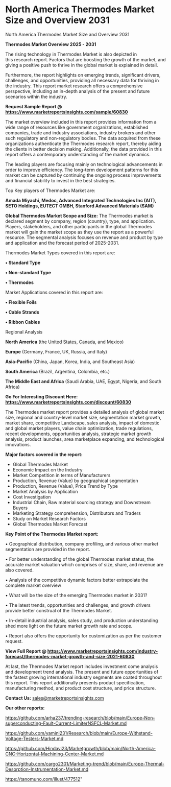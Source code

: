 # North America Thermodes Market Size and Overview 2031
North America Thermodes Market Size and Overview 2031

<Strong> Thermodes Market Overview 2025 - 2031</strong>

The rising technology in Thermodes Market is also depicted in this research report. Factors that are boosting the growth of the market, and giving a positive push to thrive in the global market is explained in detail.

Furthermore, the report highlights on emerging trends, significant drivers, challenges, and opportunities, providing all necessary data for thriving in the industry. This report market research offers a comprehensive perspective, including an in-depth analysis of the present and future scenarios within the industry.

<strong>Request Sample Report @ <a href=https://www.marketreportsinsights.com/sample/60830>https://www.marketreportsinsights.com/sample/60830</a></strong>

The market overview included in this report provides information from a wide range of resources like government organizations, established companies, trade and industry associations, industry brokers and other such regulatory and non-regulatory bodies. The data acquired from these organizations authenticate the Thermodes research report, thereby aiding the clients in better decision making. Additionally, the data provided in this report offers a contemporary understanding of the market dynamics.

The leading players are focusing mainly on technological advancements in order to improve efficiency. The long-term development patterns for this market can be captured by continuing the ongoing process improvements and financial stability to invest in the best strategies.

Top Key players of Thermodes Market are:

<strong>Amada Miyachi, Medoc, Advanced Integrated Technologies Inc (AIT), SETO Holdings, EUTECT GMBH, Stanford Advanced Materials (SAM)</strong>

<strong><b>Global Thermodes Market Scope and Size:</b></strong>
The Thermodes market is declared segment by company, region (country), type, and application. Players, stakeholders, and other participants in the global Thermodes market will gain the market scope as they use the report as a powerful resource. The segmental analysis focuses on revenue and product by type and application and the forecast period of 2025-2031.

Thermodes Market Types covered in this report are:

<strong>• Standard Type

• Non-standard Type

• Thermodes</strong>

Market Applications covered in this report are:

<strong>• Flexible Foils

• Cable Strands

• Ribbon Cables</strong> 

Regional Analysis

<strong>North America</strong> (the United States, Canada, and Mexico)

<strong>Europe</strong> (Germany, France, UK, Russia, and Italy)

<strong>Asia-Pacific</strong> (China, Japan, Korea, India, and Southeast Asia)

<strong>South America</strong> (Brazil, Argentina, Colombia, etc.)

<strong>The Middle East and Africa</strong> (Saudi Arabia, UAE, Egypt, Nigeria, and South Africa)

<strong>Go For Interesting Discount Here: <a href=https://www.marketreportsinsights.com/discount/60830>https://www.marketreportsinsights.com/discount/60830</a></strong>

The Thermodes market report provides a detailed analysis of global market size, regional and country-level market size, segmentation market growth, market share, competitive Landscape, sales analysis, impact of domestic and global market players, value chain optimization, trade regulations, recent developments, opportunities analysis, strategic market growth analysis, product launches, area marketplace expanding, and technological innovations.

<strong><b>Major factors covered in the report:</b></strong>
<ul>
  <li>Global Thermodes Market </li>
  <li>Economic Impact on the Industry</li>
  <li>Market Competition in terms of Manufacturers</li>
  <li>Production, Revenue (Value) by geographical segmentation</li>
  <li>Production, Revenue (Value), Price Trend by Type</li>
  <li>Market Analysis by Application</li>
  <li>Cost Investigation</li>
  <li>Industrial Chain, Raw material sourcing strategy and Downstream Buyers</li>
  <li>Marketing Strategy comprehension, Distributors and Traders</li>
  <li>Study on Market Research Factors</li>
  <li>Global Thermodes Market Forecast</li>
</ul>

<strong><b>Key Point of the Thermodes Market report:</b></strong>

• Geographical distribution, company profiling, and various other market segmentation are provided in the report.

• For better understanding of the global Thermodes market status, the accurate market valuation which comprises of size, share, and revenue are also covered.

• Analysis of the competitive dynamic factors better extrapolate the complete market overview

• What will be the size of the emerging Thermodes market in 2031?

• The latest trends, opportunities and challenges, and growth drivers provide better construal of the Thermodes Market.

• In-detail industrial analysis, sales study, and production understanding shed more light on the future market growth rate and scope.

• Report also offers the opportunity for customization as per the customer request.

<strong><b>View Full Report @ <a href=https://www.marketreportsinsights.com/industry-forecast/thermodes-market-growth-and-size-2021-60830>https://www.marketreportsinsights.com/industry-forecast/thermodes-market-growth-and-size-2021-60830</a></b></strong>


At last, the Thermodes Market report includes investment come analysis and development trend analysis. The present and future opportunities of the fastest growing international industry segments are coated throughout this report. This report additionally presents product specification, manufacturing method, and product cost structure, and price structure.

<strong>Contact Us:</strong>
sales@marketreportsinsights.com

<strong>Our other reports:</strong>

<a href=https://github.com/arha237/trending-research/blob/main/Europe-Non-superconducting-Fault-Current-LimiterNSFCL-Market.md>https://github.com/arha237/trending-research/blob/main/Europe-Non-superconducting-Fault-Current-LimiterNSFCL-Market.md</a>

<a href=https://github.com/yamini231/Research/blob/main/Europe-Withstand-Voltage-Testers-Market.md>https://github.com/yamini231/Research/blob/main/Europe-Withstand-Voltage-Testers-Market.md</a>

<a href=https://github.com/Hindavi23/Marketgrowth/blob/main/North-America-CNC-Horizontal-Machining-Center-Market.md>https://github.com/Hindavi23/Marketgrowth/blob/main/North-America-CNC-Horizontal-Machining-Center-Market.md</a>

<a href=https://github.com/cargo2301/Marketing-trend/blob/main/Europe-Thermal-Desorption-Instrumentation-Market.md>https://github.com/cargo2301/Marketing-trend/blob/main/Europe-Thermal-Desorption-Instrumentation-Market.md</a>

<a href=https://tanomuno.com/illust/477512>https://tanomuno.com/illust/477512</a>"
